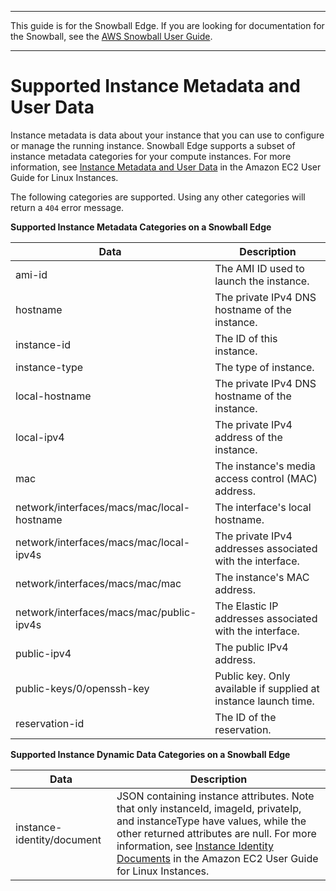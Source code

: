 --------

This guide is for the Snowball Edge\. If you are looking for documentation for the Snowball, see the [AWS Snowball User Guide](http://docs.aws.amazon.com/snowball/latest/ug/whatissnowball.html)\.

--------

# Supported Instance Metadata and User Data<a name="edge-compute-instance-metadata"></a>

Instance metadata is data about your instance that you can use to configure or manage the running instance\. Snowball Edge supports a subset of instance metadata categories for your compute instances\. For more information, see [Instance Metadata and User Data](http://docs.aws.amazon.com/AWSEC2/latest/UserGuide/ec2-instance-metadata.html) in the Amazon EC2 User Guide for Linux Instances\.

The following categories are supported\. Using any other categories will return a `404` error message\.


**Supported Instance Metadata Categories on a Snowball Edge**  

| Data | Description | 
| --- | --- | 
|  ami\-id  | The AMI ID used to launch the instance\. | 
| hostname | The private IPv4 DNS hostname of the instance\. | 
|  instance\-id  | The ID of this instance\. | 
|  instance\-type  | The type of instance\. | 
|  local\-hostname  | The private IPv4 DNS hostname of the instance\. | 
|  local\-ipv4  | The private IPv4 address of the instance\. | 
|  mac  | The instance's media access control \(MAC\) address\. | 
|  network/interfaces/macs/mac/local\-hostname  | The interface's local hostname\. | 
|  network/interfaces/macs/mac/local\-ipv4s  | The private IPv4 addresses associated with the interface\. | 
|  network/interfaces/macs/mac/mac  | The instance's MAC address\. | 
|  network/interfaces/macs/mac/public\-ipv4s  | The Elastic IP addresses associated with the interface\. | 
|  public\-ipv4  | The public IPv4 address\. | 
|  public\-keys/0/openssh\-key  | Public key\. Only available if supplied at instance launch time\. | 
|  reservation\-id  | The ID of the reservation\. | 


**Supported Instance Dynamic Data Categories on a Snowball Edge**  

| Data | Description | 
| --- | --- | 
| instance\-identity/document | JSON containing instance attributes\. Note that only instanceId, imageId, privateIp, and instanceType have values, while the other returned attributes are null\. For more information, see [Instance Identity Documents](http://docs.aws.amazon.com/AWSEC2/latest/UserGuide/instance-identity-documents.html) in the Amazon EC2 User Guide for Linux Instances\. | 